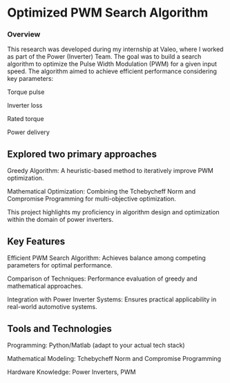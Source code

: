 # Optimized PWM Search Algorithm

### Overview

This research was developed during my internship at Valeo, where I worked as part of the Power (Inverter) Team. The goal was to build a search algorithm to optimize the Pulse Width Modulation (PWM) for a given input speed. The algorithm aimed to achieve efficient performance considering key parameters:

Torque pulse

Inverter loss

Rated torque

Power delivery

## Explored two primary approaches
Greedy Algorithm: A heuristic-based method to iteratively improve PWM optimization.

Mathematical Optimization: Combining the Tchebycheff Norm and Compromise Programming for multi-objective optimization.

This project highlights my proficiency in algorithm design and optimization within the domain of power inverters.

## Key Features
Efficient PWM Search Algorithm: Achieves balance among competing parameters for optimal performance.

Comparison of Techniques: Performance evaluation of greedy and mathematical approaches.

Integration with Power Inverter Systems: Ensures practical applicability in real-world automotive systems.

## Tools and Technologies
Programming: Python/Matlab (adapt to your actual tech stack)

Mathematical Modeling: Tchebycheff Norm and Compromise Programming

Hardware Knowledge: Power Inverters, PWM
